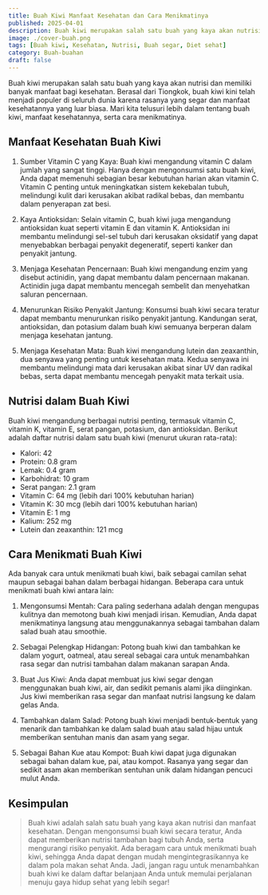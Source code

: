 ```yaml
---
title: Buah Kiwi Manfaat Kesehatan dan Cara Menikmatinya
published: 2025-04-01
description: Buah kiwi merupakan salah satu buah yang kaya akan nutrisi dan memiliki banyak manfaat bagi kesehatan. Berasal dari Tiongkok, buah kiwi kini telah menjadi populer di seluruh dunia karena rasanya yang segar dan manfaat kesehatannya yang luar biasa.
image: ./cover-buah.png
tags: [Buah kiwi, Kesehatan, Nutrisi, Buah segar, Diet sehat]
category: Buah-buahan
draft: false
---
```


Buah kiwi merupakan salah satu buah yang kaya akan nutrisi dan memiliki banyak manfaat bagi kesehatan. Berasal dari Tiongkok, buah kiwi kini telah menjadi populer di seluruh dunia karena rasanya yang segar dan manfaat kesehatannya yang luar biasa. Mari kita telusuri lebih dalam tentang buah kiwi, manfaat kesehatannya, serta cara menikmatinya.

## Manfaat Kesehatan Buah Kiwi

1. Sumber Vitamin C yang Kaya: Buah kiwi mengandung vitamin C dalam jumlah yang sangat tinggi. Hanya dengan mengonsumsi satu buah kiwi, Anda dapat memenuhi sebagian besar kebutuhan harian akan vitamin C. Vitamin C penting untuk meningkatkan sistem kekebalan tubuh, melindungi kulit dari kerusakan akibat radikal bebas, dan membantu dalam penyerapan zat besi.

2. Kaya Antioksidan: Selain vitamin C, buah kiwi juga mengandung antioksidan kuat seperti vitamin E dan vitamin K. Antioksidan ini membantu melindungi sel-sel tubuh dari kerusakan oksidatif yang dapat menyebabkan berbagai penyakit degeneratif, seperti kanker dan penyakit jantung.

3. Menjaga Kesehatan Pencernaan: Buah kiwi mengandung enzim yang disebut actinidin, yang dapat membantu dalam pencernaan makanan. Actinidin juga dapat membantu mencegah sembelit dan menyehatkan saluran pencernaan.

4. Menurunkan Risiko Penyakit Jantung: Konsumsi buah kiwi secara teratur dapat membantu menurunkan risiko penyakit jantung. Kandungan serat, antioksidan, dan potasium dalam buah kiwi semuanya berperan dalam menjaga kesehatan jantung.

5. Menjaga Kesehatan Mata: Buah kiwi mengandung lutein dan zeaxanthin, dua senyawa yang penting untuk kesehatan mata. Kedua senyawa ini membantu melindungi mata dari kerusakan akibat sinar UV dan radikal bebas, serta dapat membantu mencegah penyakit mata terkait usia.

## Nutrisi dalam Buah Kiwi

Buah kiwi mengandung berbagai nutrisi penting, termasuk vitamin C, vitamin K, vitamin E, serat pangan, potasium, dan antioksidan. Berikut adalah daftar nutrisi dalam satu buah kiwi (menurut ukuran rata-rata):

- Kalori: 42
- Protein: 0.8 gram
- Lemak: 0.4 gram
- Karbohidrat: 10 gram
- Serat pangan: 2.1 gram
- Vitamin C: 64 mg (lebih dari 100% kebutuhan harian)
- Vitamin K: 30 mcg (lebih dari 100% kebutuhan harian)
- Vitamin E: 1 mg
- Kalium: 252 mg
- Lutein dan zeaxanthin: 121 mcg

## Cara Menikmati Buah Kiwi

Ada banyak cara untuk menikmati buah kiwi, baik sebagai camilan sehat maupun sebagai bahan dalam berbagai hidangan. Beberapa cara untuk menikmati buah kiwi antara lain:

1. Mengonsumsi Mentah: Cara paling sederhana adalah dengan mengupas kulitnya dan memotong buah kiwi menjadi irisan. Kemudian, Anda dapat menikmatinya langsung atau menggunakannya sebagai tambahan dalam salad buah atau smoothie.

2. Sebagai Pelengkap Hidangan: Potong buah kiwi dan tambahkan ke dalam yogurt, oatmeal, atau sereal sebagai cara untuk menambahkan rasa segar dan nutrisi tambahan dalam makanan sarapan Anda.

3. Buat Jus Kiwi: Anda dapat membuat jus kiwi segar dengan menggunakan buah kiwi, air, dan sedikit pemanis alami jika diinginkan. Jus kiwi memberikan rasa segar dan manfaat nutrisi langsung ke dalam gelas Anda.

4. Tambahkan dalam Salad: Potong buah kiwi menjadi bentuk-bentuk yang menarik dan tambahkan ke dalam salad buah atau salad hijau untuk memberikan sentuhan manis dan asam yang segar.

5. Sebagai Bahan Kue atau Kompot: Buah kiwi dapat juga digunakan sebagai bahan dalam kue, pai, atau kompot. Rasanya yang segar dan sedikit asam akan memberikan sentuhan unik dalam hidangan pencuci mulut Anda.

## Kesimpulan

> Buah kiwi adalah salah satu buah yang kaya akan nutrisi dan manfaat kesehatan. Dengan mengonsumsi buah kiwi secara teratur, Anda dapat memberikan nutrisi tambahan bagi tubuh Anda, serta mengurangi risiko penyakit. Ada beragam cara untuk menikmati buah kiwi, sehingga Anda dapat dengan mudah mengintegrasikannya ke dalam pola makan sehat Anda. Jadi, jangan ragu untuk menambahkan buah kiwi ke dalam daftar belanjaan Anda untuk memulai perjalanan menuju gaya hidup sehat yang lebih segar!

